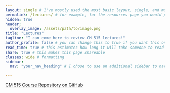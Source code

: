 ```yaml
---
layout: single # I've mostly used the most basic layout, single, and modified it from there but feel free to pick a different one and play around!
permalink: /lectures/ # for example, for the resources page you would put resources
hidden: true
header:
  overlay_image: /assets/path/to/image.png
title: "Lectures"
tagline: "I can come here to review CM 515 lectures!"   
author_profile: false # you can change this to true if you want this on the side again!
read_time: true # this estimates how long it will take someone to read this page
share: true # this makes this page shareable
classes: wide # formatting
sidebar:
  nav: "your_nav_heading" # I chose to use an additional sidebar to navigate different parts of this page instead of the author profile. If you use this you will have to add a new section to your navigation.yml file, or you can comment this section out.

---
```


[CM 515 Course Repository on GitHub](https://github.com/houga582/CM515-course-2025)
